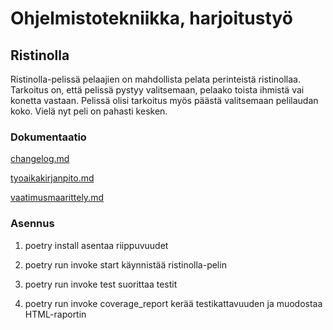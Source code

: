 # Ohjelmistotekniikka, harjoitustyö

## Ristinolla

Ristinolla-pelissä pelaajien on mahdollista pelata perinteistä ristinollaa. Tarkoitus on, että pelissä pystyy valitsemaan, pelaako toista ihmistä vai konetta vastaan. Pelissä olisi tarkoitus myös päästä valitsemaan pelilaudan koko. Vielä nyt peli on pahasti kesken.

### Dokumentaatio

[changelog.md](https://github.com/lauurap/ot-harjoitustyo/blob/master/dokumentaatio/changelog.md)

[tyoaikakirjanpito.md](https://github.com/lauurap/ot-harjoitustyo/blob/master/dokumentaatio/tyoaikakirjanpito.md)

[vaatimusmaarittely.md](https://github.com/lauurap/ot-harjoitustyo/blob/master/dokumentaatio/vaatimusmaarittely.md)

### Asennus

1. poetry install asentaa riippuvuudet

2. poetry run invoke start käynnistää ristinolla-pelin

3. poetry run invoke test suorittaa testit

4. poetry run invoke coverage_report kerää testikattavuuden ja muodostaa HTML-raportin



